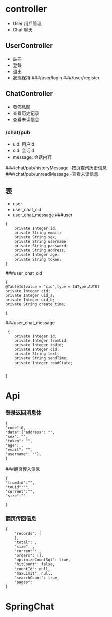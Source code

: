 # controller
- User 用戶管理
- Chat 聊天

## UserController
- 註冊
- 登錄
- 退出
- 狀態保持
###/user/login
###/user/register


## ChatController
- 發佈私聊
- 查看历史记录
- 查看未读信息

### /chat/pub

- uid: 用户id
- cid: 会话id
- message: 会话内容

###/chat/pub/historyMessage
-按页查询历史信息
###/chat/pub/unreadMessage
-查看未读信息


## 表
- user
- user_chat_cid
- user_chat_message
###user
```
{
    private Integer id;
    private String email;
    private String sex;
    private String username;
    private String password;
    private String address;
    private Integer age;
    private String token;
}
```
###user_chat_cid
```
{
@TableId(value = "cid",type = IdType.AUTO)
private Integer cid;
private Integer uid_a;
private Integer uid_b;
private String create_time;

}
```
###user_chat_message
```
 {
    private Integer id;
    private Integer fromUid;
    private Integer toUid;
    private Integer cid;
    private String text;
    private String sendTime;
    private Integer readState;


}
```
# Api

### 登录返回消息体
```
{
"code":0,
"data":{"address": "",
"sex": "",
"token": "",
"age": ,
"email": "",
"username": ""},
}
```
###翻页传入信息
```
{
"fromUid":"",
"toUid":"",
"current":"",
"size":""

}
```
### 翻页传回信息
```
{
    "records": [
    ],
    "total": ,
    "size": ,
    "current": ,
    "orders": [],
    "optimizeCountSql": true,
    "hitCount": false,
    "countId": null,
    "maxLimit": null,
    "searchCount": true,
    "pages": 
}
```


# SpringChat

